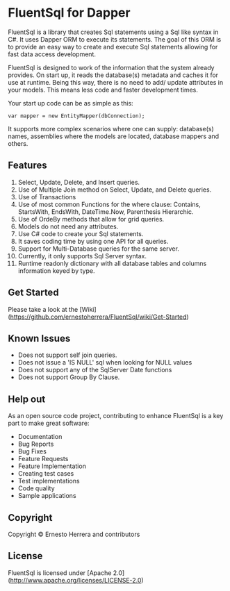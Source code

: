 # FluentSql for Dapper

FluentSql is a library that creates Sql statements using a Sql like syntax in C#. It uses Dapper ORM to execute its statements. The goal of this ORM is to provide an easy way to create and execute Sql statements allowing for fast data access development.

FluentSql is designed to work of the information that the system already provides. On start up, it reads the database(s) metadata and caches it for use at runtime. Being this way, there is no need to add/ update attributes in your models. This means less code and faster development times.

Your start up code can be as simple as this:
```
var mapper = new EntityMapper(dbConnection);
```
It supports more complex scenarios where one can supply: database(s) names, assemblies where the models are located, database mappers and others.

## Features

 1. Select, Update, Delete, and Insert queries.
 2. Use of Multiple Join method on Select, Update, and Delete queries.
 3. Use of Transactions
 4. Use of most common Functions for the where clause: Contains, StartsWith, EndsWith, DateTime.Now, Parenthesis Hierarchic.
 5. Use of OrdeBy methods that allow for grid queries.
 6. Models do not need any attributes.
 7. Use C# code to create your Sql statements.
 8. It saves coding time by using one API for all queries.
 9. Support for Multi-Database queries for the same server.
 10. Currently, it only supports Sql Server syntax.
 11. Runtime readonly dictionary with all database tables and columns information keyed by type.

## Get Started

Please take a look at the [Wiki] (https://github.com/ernestoherrera/FluentSql/wiki/Get-Started)

## Known Issues

- Does not support self join queries.
- Does not issue a 'IS NULL' sql when looking for NULL values
- Does not support any of the SqlServer Date functions
- Does not support Group By Clause.

## Help out

As an open source code project, contributing to enhance FluentSql is a key part to make great software:

- Documentation
- Bug Reports
- Bug Fixes
- Feature Requests
- Feature Implementation
- Creating test cases
- Test implementations
- Code quality
- Sample applications

## Copyright

Copyright © Ernesto Herrera and contributors

## License

FluentSql is licensed under [Apache 2.0] (http://www.apache.org/licenses/LICENSE-2.0)
<div style="display: none">google-site-verification: googlef1744ae24af6b236.html</div>
